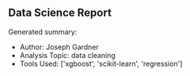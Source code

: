 ## Data Science Report

Generated summary:

- Author: Joseph Gardner
- Analysis Topic: data cleaning
- Tools Used: ['xgboost', 'scikit-learn', 'regression']
